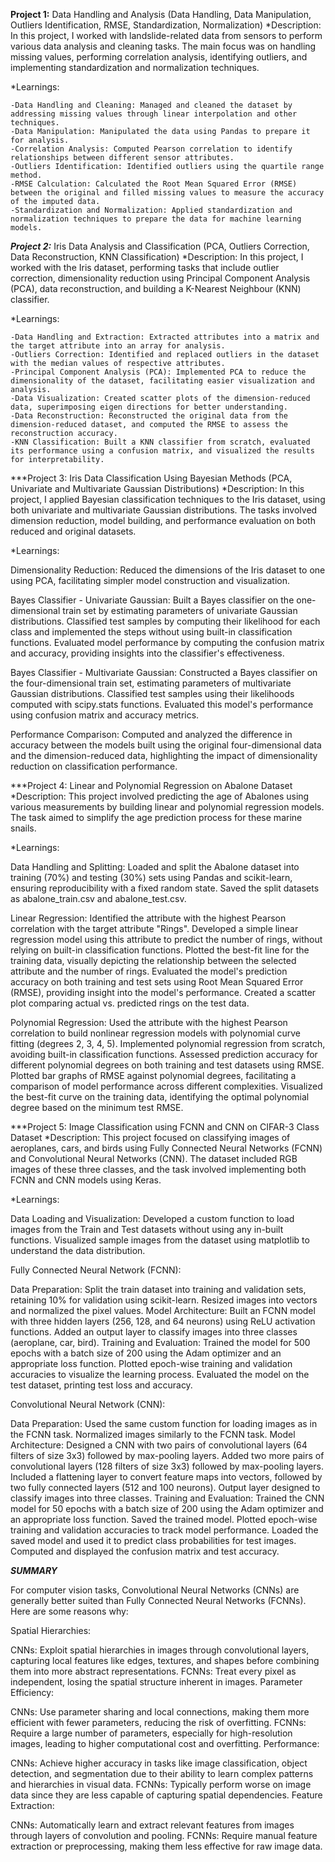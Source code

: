 ******************Project 1:****************** Data Handling and Analysis (Data Handling, Data Manipulation, Outliers Identification, RMSE, Standardization, Normalization)
  *Description:
In this project, I worked with landslide-related data from sensors to perform various data analysis and cleaning tasks. The main focus was on handling missing values, performing correlation analysis, identifying outliers, and implementing standardization and normalization techniques.

  *Learnings:

    -Data Handling and Cleaning: Managed and cleaned the dataset by addressing missing values through linear interpolation and other techniques.
    -Data Manipulation: Manipulated the data using Pandas to prepare it for analysis.
    -Correlation Analysis: Computed Pearson correlation to identify relationships between different sensor attributes.
    -Outliers Identification: Identified outliers using the quartile range method.
    -RMSE Calculation: Calculated the Root Mean Squared Error (RMSE) between the original and filled missing values to measure the accuracy of the imputed data.
    -Standardization and Normalization: Applied standardization and normalization techniques to prepare the data for machine learning models.


***Project 2:*** Iris Data Analysis and Classification (PCA, Outliers Correction, Data Reconstruction, KNN Classification)
  *Description:
   In this project, I worked with the Iris dataset, performing tasks that include outlier correction, dimensionality reduction using Principal Component Analysis (PCA), data reconstruction, and building a K-Nearest Neighbour (KNN) classifier.

  *Learnings:

    -Data Handling and Extraction: Extracted attributes into a matrix and the target attribute into an array for analysis.
    -Outliers Correction: Identified and replaced outliers in the dataset with the median values of respective attributes.
    -Principal Component Analysis (PCA): Implemented PCA to reduce the dimensionality of the dataset, facilitating easier visualization and analysis.
    -Data Visualization: Created scatter plots of the dimension-reduced data, superimposing eigen directions for better understanding.
    -Data Reconstruction: Reconstructed the original data from the dimension-reduced dataset, and computed the RMSE to assess the reconstruction accuracy.
    -KNN Classification: Built a KNN classifier from scratch, evaluated its performance using a confusion matrix, and visualized the results for interpretability.


***Project 3: Iris Data Classification Using Bayesian Methods (PCA, Univariate and Multivariate Gaussian Distributions)
  *Description:
   In this project, I applied Bayesian classification techniques to the Iris dataset, using both univariate and multivariate Gaussian distributions. The tasks involved dimension reduction, model building, and performance evaluation on both reduced and original datasets.

  *Learnings:

  Dimensionality Reduction:
  Reduced the dimensions of the Iris dataset to one using PCA, facilitating simpler model construction and visualization.
  
  Bayes Classifier - Univariate Gaussian:
  Built a Bayes classifier on the one-dimensional train set by estimating parameters of univariate Gaussian distributions.
  Classified test samples by computing their likelihood for each class and implemented the steps without using built-in classification functions.
  Evaluated model performance by computing the confusion matrix and accuracy, providing insights into the classifier's effectiveness.
  
  Bayes Classifier - Multivariate Gaussian:
  Constructed a Bayes classifier on the four-dimensional train set, estimating parameters of multivariate Gaussian distributions.
  Classified test samples using their likelihoods computed with scipy.stats functions.
  Evaluated this model's performance using confusion matrix and accuracy metrics.
  
  Performance Comparison:
  Computed and analyzed the difference in accuracy between the models built using the original four-dimensional data and the dimension-reduced data, highlighting the impact of dimensionality reduction on 
  classification performance.


***Project 4: Linear and Polynomial Regression on Abalone Dataset
  *Description:
   This project involved predicting the age of Abalones using various measurements by building linear and polynomial regression models. The task aimed to simplify the age prediction process for these marine 
   snails.

  *Learnings:

  Data Handling and Splitting: 
  Loaded and split the Abalone dataset into training (70%) and testing (30%) sets using Pandas and scikit-learn, ensuring reproducibility with a fixed random state.
  Saved the split datasets as abalone_train.csv and abalone_test.csv.
  
  Linear Regression:
  Identified the attribute with the highest Pearson correlation with the target attribute "Rings".
  Developed a simple linear regression model using this attribute to predict the number of rings, without relying on built-in classification functions.
  Plotted the best-fit line for the training data, visually depicting the relationship between the selected attribute and the number of rings.
  Evaluated the model's prediction accuracy on both training and test sets using Root Mean Squared Error (RMSE), providing insight into the model's performance.
  Created a scatter plot comparing actual vs. predicted rings on the test data.
  
  Polynomial Regression:
  Used the attribute with the highest Pearson correlation to build nonlinear regression models with polynomial curve fitting (degrees 2, 3, 4, 5).
  Implemented polynomial regression from scratch, avoiding built-in classification functions.
  Assessed prediction accuracy for different polynomial degrees on both training and test datasets using RMSE.
  Plotted bar graphs of RMSE against polynomial degrees, facilitating a comparison of model performance across different complexities.
  Visualized the best-fit curve on the training data, identifying the optimal polynomial degree based on the minimum test RMSE.


***Project 5: Image Classification using FCNN and CNN on CIFAR-3 Class Dataset
  *Description:
   This project focused on classifying images of aeroplanes, cars, and birds using Fully Connected Neural Networks (FCNN) and Convolutional Neural Networks (CNN). The dataset included RGB images of these three 
   classes, and the task involved implementing both FCNN and CNN models using Keras.

  *Learnings:

Data Loading and Visualization:
Developed a custom function to load images from the Train and Test datasets without using any in-built functions.
Visualized sample images from the dataset using matplotlib to understand the data distribution.

Fully Connected Neural Network (FCNN):

Data Preparation:
Split the train dataset into training and validation sets, retaining 10% for validation using scikit-learn.
Resized images into vectors and normalized the pixel values.
Model Architecture:
Built an FCNN model with three hidden layers (256, 128, and 64 neurons) using ReLU activation functions.
Added an output layer to classify images into three classes (aeroplane, car, bird).
Training and Evaluation:
Trained the model for 500 epochs with a batch size of 200 using the Adam optimizer and an appropriate loss function.
Plotted epoch-wise training and validation accuracies to visualize the learning process.
Evaluated the model on the test dataset, printing test loss and accuracy.

Convolutional Neural Network (CNN):

Data Preparation:
Used the same custom function for loading images as in the FCNN task.
Normalized images similarly to the FCNN task.
Model Architecture:
Designed a CNN with two pairs of convolutional layers (64 filters of size 3x3) followed by max-pooling layers.
Added two more pairs of convolutional layers (128 filters of size 3x3) followed by max-pooling layers.
Included a flattening layer to convert feature maps into vectors, followed by two fully connected layers (512 and 100 neurons).
Output layer designed to classify images into three classes.
Training and Evaluation:
Trained the CNN model for 50 epochs with a batch size of 200 using the Adam optimizer and an appropriate loss function.
Saved the trained model.
Plotted epoch-wise training and validation accuracies to track model performance.
Loaded the saved model and used it to predict class probabilities for test images.
Computed and displayed the confusion matrix and test accuracy.

*****************************************************SUMMARY*****************************************************

For computer vision tasks, Convolutional Neural Networks (CNNs) are generally better suited than Fully Connected Neural Networks (FCNNs). Here are some reasons why:

Spatial Hierarchies:

CNNs: Exploit spatial hierarchies in images through convolutional layers, capturing local features like edges, textures, and shapes before combining them into more abstract representations.
FCNNs: Treat every pixel as independent, losing the spatial structure inherent in images.
Parameter Efficiency:

CNNs: Use parameter sharing and local connections, making them more efficient with fewer parameters, reducing the risk of overfitting.
FCNNs: Require a large number of parameters, especially for high-resolution images, leading to higher computational cost and overfitting.
Performance:

CNNs: Achieve higher accuracy in tasks like image classification, object detection, and segmentation due to their ability to learn complex patterns and hierarchies in visual data.
FCNNs: Typically perform worse on image data since they are less capable of capturing spatial dependencies.
Feature Extraction:

CNNs: Automatically learn and extract relevant features from images through layers of convolution and pooling.
FCNNs: Require manual feature extraction or preprocessing, making them less effective for raw image data.
